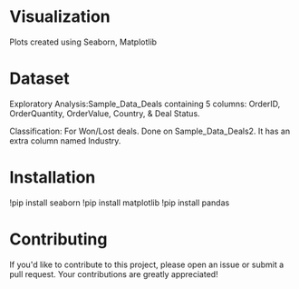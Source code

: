 # Visualization
Plots created using Seaborn, Matplotlib

# Dataset
Exploratory Analysis:Sample_Data_Deals containing 5 columns: OrderID, OrderQuantity, OrderValue, Country, & Deal Status.

Classification: For Won/Lost deals. Done on Sample_Data_Deals2. It has an extra column named Industry.

# Installation
!pip install seaborn
!pip install matplotlib
!pip install pandas

# Contributing
If you'd like to contribute to this project, please open an issue or submit a pull request. Your contributions are greatly appreciated!
